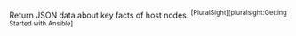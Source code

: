 Return JSON data about key facts of host nodes. <sup>[PluralSight][pluralsight:Getting Started with Ansible]</sup>

